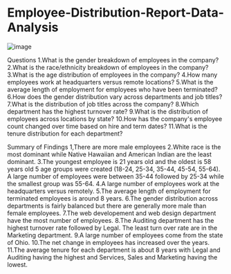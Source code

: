 # Employee-Distribution-Report-Data-Analysis

![image](https://github.com/Rohankrm30/Employee-Distribution-Report-Data-Analysis/assets/106331223/60997749-1a9f-4126-9972-d310f9946fe0)


Questions
1.What is the gender breakdown of employees in the company?
2.What is the race/ethnicity breakdown of employees in the company?
3.What is the age distribution of employees in the company?
4.How many employees work at headquarters versus remote locations?
5.What is the average length of employment for employees who have been terminated?
6.How does the gender distribution vary across departments and job titles?
7.What is the distribution of job titles across the company?
8.Which department has the highest turnover rate?
9.What is the distribution of employees across locations by state?
10.How has the company's employee count changed over time based on hire and term dates?
11.What is the tenure distribution for each department?

Summary of Findings
1,There are more male employees
2.White race is the most dominant while Native Hawaiian and American Indian are the least dominant.
3.The youngest employee is 21 years old and the oldest is 58 years old
5 age groups were created (18-24, 25-34, 35-44, 45-54, 55-64). A large number of employees were between 35-44 followed by 25-34 while the smallest group was 55-64.
4.A large number of employees work at the headquarters versus remotely.
5.The average length of employment for terminated employees is around 8 years.
6.The gender distribution across departments is fairly balanced but there are generally more male than female employees.
7.The web developement and web design department have the most number of employees.
8.The Auditing department has the highest turnover rate followed by Legal. The least turn over rate are in the Marketing department.
9.A large number of employees come from the state of Ohio.
10.The net change in employees has increased over the years.
11.The average tenure for each department is about 8 years with Legal and Auditing having the highest and Services, Sales and Marketing having the lowest.
